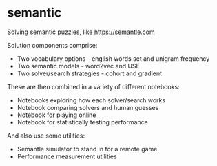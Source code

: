 # semantic
Solving semantic puzzles, like https://semantle.com

Solution components comprise:

* Two vocabulary options - english words set and unigram frequency
* Two semantic models - word2vec and USE
* Two solver/search strategies - cohort and gradient

These are then combined in a variety of different notebooks:

* Notebooks exploring how each solver/search works
* Notebook comparing solvers and human guesses
* Notebook for playing online
* Notebook for statistically testing performance

And also use some utilities:

* Semantle simulator to stand in for a remote game
* Performance measurement utilities